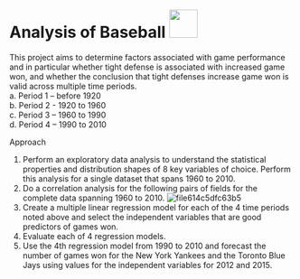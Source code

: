 #  Analysis of Baseball  <img src = https://turfnsport.com/wp-content/uploads/2019/09/mlblogo1.jpg, width = 50>

This project aims to determine factors associated with game performance and in particular whether tight defense is associated with increased game won, and whether the conclusion that tight defenses increase game won is valid across multiple time periods.\
a.	Period 1 – before 1920 \
b.	Period 2 -  1920 to 1960 \
c.	Period 3 – 1960 to 1990 \
d.	Period 4 – 1990 to 2010 


Approach
1.	Perform an exploratory data analysis to understand the statistical properties and distribution shapes of 8 key variables of choice. Perform this analysis for a single dataset that spans 1960 to 2010. 
2.	Do a correlation analysis for the following pairs of fields for the complete data spanning 1960 to 2010. 
![file614c5dfc63b5](https://user-images.githubusercontent.com/79543449/127609664-e129d2f4-1ba9-45c3-86a0-99911a0088c9.gif)
3.	Create a multiple linear regression model for each of the 4 time periods noted above and select the independent variables that are good predictors of games won. 
4.	Evaluate each of 4 regression models.
5.	Use the 4th regression model from 1990 to 2010 and forecast the number of games won for the New York Yankees and the Toronto Blue Jays using values for the independent variables for 2012 and 2015.



